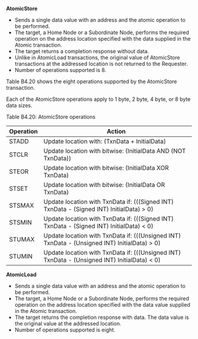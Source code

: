 **AtomicStore**

- Sends a single data value with an address and the atomic operation to be performed.
- The target, a Home Node or a Subordinate Node, performs the required operation on the address location specified with the data supplied in the Atomic transaction.
- The target returns a completion response without data.
- Unlike in AtomicLoad transactions, the original value of AtomicStore transactions at the addressed location is not returned to the Requester.
- Number of operations supported is 8.

Table B4.20 shows the eight operations supported by the AtomicStore transaction.

Each of the AtomicStore operations apply to 1 byte, 2 byte, 4 byte, or 8 byte data sizes.

Table B4.20: AtomicStore operations

| Operation | Action                                                                                       |
|-----------|----------------------------------------------------------------------------------------------|
| STADD     | Update location with: (TxnData + InitialData)                                                |
| STCLR     | Update location with bitwise: (InitialData AND (NOT TxnData))                                |
| STEOR     | Update location with bitwise: (InitialData XOR TxnData)                                      |
| STSET     | Update location with bitwise: (InitialData OR TxnData)                                       |
| STSMAX    | Update location with TxnData if: (((Signed INT) TxnData - (Signed INT) InitialData) > 0)     |
| STSMIN    | Update location with TxnData if: (((Signed INT) TxnData - (Signed INT) InitialData) < 0)     |
| STUMAX    | Update location with TxnData if: (((Unsigned INT) TxnData - (Unsigned INT) InitialData) > 0) |
| STUMIN    | Update location with TxnData if: (((Unsigned INT) TxnData - (Unsigned INT) InitialData) < 0) |

**AtomicLoad**

- Sends a single data value with an address and the atomic operation to be performed.
- The target, a Home Node or a Subordinate Node, performs the required operation on the address location specified with the data value supplied in the Atomic transaction.
- The target returns the completion response with data. The data value is the original value at the addressed location.
- Number of operations supported is eight.